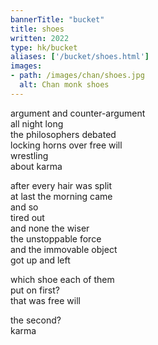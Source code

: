 ```yaml
---
bannerTitle: "bucket" 
title: shoes
written: 2022
type: hk/bucket
aliases: ['/bucket/shoes.html']
images:
- path: /images/chan/shoes.jpg 
  alt: Chan monk shoes
---
```


argument and counter-argument  
all night long  
the philosophers debated  
locking horns over free will  
wrestling  
about karma  

after every hair was split  
at last the morning came  
and so  
tired out  
and none the wiser  
the unstoppable force  
and the immovable object  
got up and left  

which shoe each of them  
put on first?  
that was free will  

the second?  
karma

